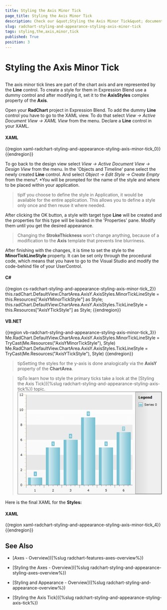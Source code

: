 ```yaml
---
title: Styling the Axis Minor Tick
page_title: Styling the Axis Minor Tick
description: Check our &quot;Styling the Axis Minor Tick&quot; documentation article for the RadChart {{ site.framework_name }} control.
slug: radchart-styling-and-appearance-styling-axis-minor-tick
tags: styling,the,axis,minor,tick
published: True
position: 3
---
```


# Styling the Axis Minor Tick



## 

The axis minor tick lines are part of the chart axis and are represented by the __Line__ control. To create a style for them in Expression Blend use a dummy control and after modifying it, set it to the __AxisStyles__ complex property of the __Axis__.

Open your __RadChart__ project in Expression Blend. To add the dummy __Line__ control you have to go to the XAML view. To do that select *View -> Active Document View -> XAML View* from the menu. Declare a __Line__ control in your XAML.

#### __XAML__

{{region xaml-radchart-styling-and-appearance-styling-axis-minor-tick_0}}
	<Grid x:Name="LayoutRoot" Background="White">
	    <!--...-->
	    <Line />
	</Grid>
{{endregion}}

To go back to the design view select *View -> Active Document View -> Design View* from the menu. In the 'Objects and Timeline' pane select the newly created __Line__ control. And select *Object -> Edit Style -> Create Empty* from the menu*. *You will be prompted for the name of the style and where to be placed within your application.

>tipIf you choose to define the style in Application, it would be available for the entire application. This allows you to define a style only once and then reuse it where needed.

After clicking the OK button, a style with target type __Line__ will be created and the properties for this type will be loaded in the 'Properties' pane. Modify them until you get the desired appearance.

>Changing the __StrokeThickness__ won't change anything, because of a modification to the __Axis__ template that prevents line blurriness.

After finishing with the changes, it is time to set the style to the __MinorTickLineStyle__ property. It can be set only through the procedural code, which means that you have to go to the Visual Studio and modify the code-behind file of your UserControl.

#### __C#__

{{region cs-radchart-styling-and-appearance-styling-axis-minor-tick_2}}
	this.radChart.DefaultView.ChartArea.AxisY.AxisStyles.MinorTickLineStyle = this.Resources["AxisYMinorTickStyle"] as Style;
	this.radChart.DefaultView.ChartArea.AxisY.AxisStyles.TickLineStyle = this.Resources["AxisYTickStyle"] as Style;
{{endregion}}

#### __VB.NET__

{{region vb-radchart-styling-and-appearance-styling-axis-minor-tick_3}}
	Me.RadChart.DefaultView.ChartArea.AxisY.AxisStyles.MinorTickLineStyle = TryCast(Me.Resources("AxisYMinorTickStyle"), Style)
	Me.RadChart.DefaultView.ChartArea.AxisY.AxisStyles.TickLineStyle = TryCast(Me.Resources("AxisYTickStyle"), Style)
{{endregion}}



>tipSetting the styles for the y-axis is done analogically via the __AxisY__ property of the __ChartArea__.

>tipTo learn how to style the primary ticks take a look at the [Styling the Axis Tick]({%slug radchart-styling-and-appearance-styling-axis-tick%}) topic.
![{{ site.framework_name }} RadChart  ](images/RadChart_StylingAxisMinorTickLines_03.png)

Here is the final XAML for the __Styles:__

#### __XAML__

{{region xaml-radchart-styling-and-appearance-styling-axis-minor-tick_4}}
	<Style x:Key="AxisYMinorTickStyle" TargetType="Line">
	    <Setter Property="Stroke" Value="Orange" />
	</Style>
	<Style x:Key="AxisYTickStyle" TargetType="Line">
	    <Setter Property="Stroke" Value="Orange" />
	</Style>
{{endregion}}



## See Also

 * [Axes - Overview]({%slug radchart-features-axes-overview%})

 * [Styling the Axes - Overview]({%slug radchart-styling-and-appearance-styling-axes-overview%})

 * [Styling and Appearance - Overview]({%slug radchart-styling-and-appearance-overview%})

 * [Styling the Axis Tick]({%slug radchart-styling-and-appearance-styling-axis-tick%})
